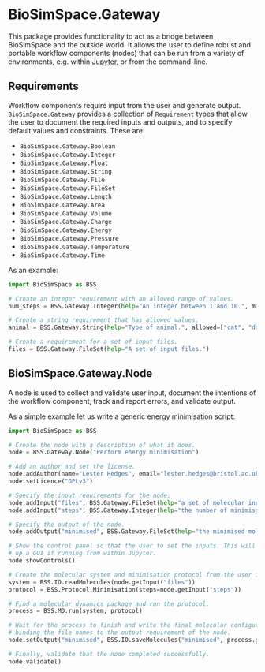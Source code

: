 # BioSimSpace.Gateway

This package provides functionality to act as a bridge between BioSimSpace
and the outside world. It allows the user to define robust and portable workflow
components (nodes) that can be run from a variety of environments, e.g. within
[Jupyter](http://jupyter.org), or from the command-line.

## Requirements

Workflow components require input from the user and generate output.
`BioSimSpace.Gateway` provides a collection of `Requirement` types that allow
the user to document the required inputs and outputs, and to specify default
values and constraints. These are:

- `BioSimSpace.Gateway.Boolean`
- `BioSimSpace.Gateway.Integer`
- `BioSimSpace.Gateway.Float`
- `BioSimSpace.Gateway.String`
- `BioSimSpace.Gateway.File`
- `BioSimSpace.Gateway.FileSet`
- `BioSimSpace.Gateway.Length`
- `BioSimSpace.Gateway.Area`
- `BioSimSpace.Gateway.Volume`
- `BioSimSpace.Gateway.Charge`
- `BioSimSpace.Gateway.Energy`
- `BioSimSpace.Gateway.Pressure`
- `BioSimSpace.Gateway.Temperature`
- `BioSimSpace.Gateway.Time`

As an example:

```python
import BioSimSpace as BSS

# Create an integer requirement with an allowed range of values.
num_steps = BSS.Gateway.Integer(help="An integer between 1 and 10.", minimum=1, maximum=10)

# Create a string requirement that has allowed values.
animal = BSS.Gateway.String(help="Type of animal.", allowed=["cat", "dog", "fish"], default="dog")

# Create a requirement for a set of input files.
files = BSS.Gateway.FileSet(help="A set of input files.")
```

## BioSimSpace.Gateway.Node

A node is used to collect and validate user input, document the intentions of
the workflow component, track and report errors, and validate output.

As a simple example let us write a generic energy minimisation script:

```python
import BioSimSpace as BSS

# Create the node with a description of what it does.
node = BSS.Gateway.Node("Perform energy minimisation")

# Add an author and set the license.
node.addAuthor(name="Lester Hedges", email="lester.hedges@bristol.ac.uk", affiliation="University of Bristol")
node.setLicence("GPLv3")

# Specify the input requirements for the node.
node.addInput("files", BSS.Gateway.FileSet(help="a set of molecular input files"))
node.addInput("steps", BSS.Gateway.Integer(help="the number of minimisation steps", minimum=0, maximum=100000, default=10000))

# Specify the output of the node.
node.addOutput("minimised", BSS.Gateway.FileSet(help="the minimised molecular system"))

# Show the control panel so that the user to set the inputs. This will bring
# up a GUI if running from within Jupyter.
node.showControls()

# Create the molecular system and minimisation protocol from the user input.
system = BSS.IO.readMolecules(node.getInput("files"))
protocol = BSS.Protocol.Minimisation(steps=node.getInput("steps"))

# Find a molecular dynamics package and run the protocol.
process = BSS.MD.run(system, protocol)

# Wait for the process to finish and write the final molecular configuration to file,
# binding the file names to the output requirement of the node.
node.setOutput("minimised", BSS.IO.saveMolecules("minimised", process.getSystem(block=True), system.fileFormat()))

# Finally, validate that the node completed successfully.
node.validate()
```
